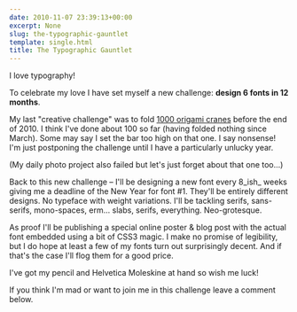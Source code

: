 ```yaml
---
date: 2010-11-07 23:39:13+00:00
excerpt: None
slug: the-typographic-gauntlet
template: single.html
title: The Typographic Gauntlet
---
```


I love typography!

To celebrate my love I have set myself a new challenge: **design 6 fonts in 12 months**.

My last "creative challenge" was to fold [1000 origami cranes](/2010/02/18/1000-cranes/) before the end of 2010. I think I've done about 100 so far (having folded nothing since March). Some may say I set the bar too high on that one. I say nonsense! I'm just postponing the challenge until I have a particularly unlucky year.

<p class="p--small">(My daily photo project also failed but let's just forget about that one too...)</p>

Back to this new challenge – I'll be designing a new font every 8_ish_ weeks giving me a deadline of the New Year for font #1. They'll be entirely different designs. No typeface with weight variations. I'll be tackling serifs, sans-serifs, mono-spaces, erm... slabs, serifs, everything. Neo-grotesque.

As proof I'll be publishing a special online poster & blog post with the actual font embedded using a bit of CSS3 magic. I make no promise of legibility, but I do hope at least a few of my fonts turn out surprisingly decent. And if that's the case I'll flog them for a good price.

I've got my pencil and Helvetica Moleskine at hand so wish me luck!

If you think I'm mad or want to join me in this challenge leave a comment below.

